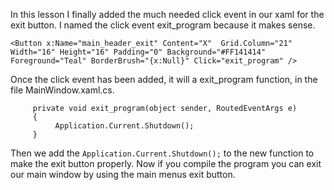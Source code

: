 In this lesson I finally added the much needed click event in our xaml for the exit button. I named the click event exit_program because it makes sense.

```
<Button x:Name="main_header_exit" Content="X"  Grid.Column="21" Width="16" Height="16" Padding="0" Background="#FF141414" Foreground="Teal" BorderBrush="{x:Null}" Click="exit_program" />
```

Once the click event has been added, it will a exit_program function, in the file MainWindow.xaml.cs.

```
     private void exit_program(object sender, RoutedEventArgs e)
     {
          Application.Current.Shutdown();
     }
```

Then we add the ```Application.Current.Shutdown();``` to the new function to make the exit button properly. Now if you compile the program you can exit our main window by using the main menus exit button.
